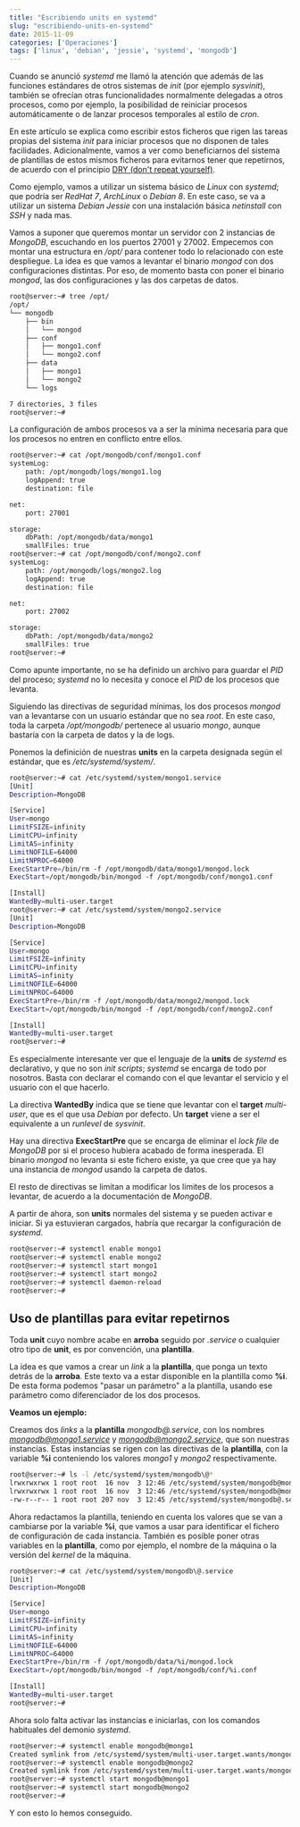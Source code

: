 ```yaml
---
title: "Escribiendo units en systemd"
slug: "escribiendo-units-en-systemd"
date: 2015-11-09
categories: ['Operaciones']
tags: ['linux', 'debian', 'jessie', 'systemd', 'mongodb']
---
```


Cuando se anunció *systemd* me llamó la atención que además de las funciones estándares de otros sistemas de *init* (por ejemplo *sysvinit*), también se ofrecían otras funcionalidades normalmente delegadas a otros procesos, como por ejemplo, la posibilidad de reiniciar procesos automáticamente o de lanzar procesos temporales al estilo de *cron*.<!--more-->

En este artículo se explica como escribir estos ficheros que rigen las tareas propias del sistema *init* para iniciar procesos que no disponen de tales facilidades. Adicionalmente, vamos a ver como beneficiarnos del sistema de plantillas de estos mismos ficheros para evitarnos tener que repetirnos, de acuerdo con el principio [DRY (don't repeat yourself)](https://en.wikipedia.org/wiki/Don%27t_repeat_yourself).

Como ejemplo, vamos a utilizar un sistema básico de *Linux* con *systemd*; que podría ser *RedHat 7*, *ArchLinux* o *Debian 8*. En este caso, se va a utilizar un sistema *Debian Jessie* con una instalación básica *netinstall* con *SSH* y nada mas.

Vamos a suponer que queremos montar un servidor con 2 instancias de *MongoDB*, escuchando en los puertos 27001 y 27002. Empecemos con montar una estructura en */opt/* para contener todo lo relacionado con este despliegue. La idea es que vamos a levantar el binario *mongod* con dos configuraciones distintas. Por eso, de momento basta con poner el binario *mongod*, las dos configuraciones y las dos carpetas de datos.

```bash
root@server:~# tree /opt/
/opt/
└── mongodb
    ├── bin
    │   └── mongod
    ├── conf
    │   ├── mongo1.conf
    │   └── mongo2.conf
    ├── data
    │   ├── mongo1
    │   └── mongo2
    └── logs

7 directories, 3 files
root@server:~# 
```

La configuración de ambos procesos va a ser la mínima necesaria para que los procesos no entren en conflicto entre ellos.

```bash
root@server:~# cat /opt/mongodb/conf/mongo1.conf 
systemLog:
    path: /opt/mongodb/logs/mongo1.log
    logAppend: true
    destination: file

net:
    port: 27001

storage:
    dbPath: /opt/mongodb/data/mongo1
    smallFiles: true
root@server:~# cat /opt/mongodb/conf/mongo2.conf 
systemLog:
    path: /opt/mongodb/logs/mongo2.log
    logAppend: true
    destination: file

net:
    port: 27002

storage:
    dbPath: /opt/mongodb/data/mongo2
    smallFiles: true
root@server:~# 
```

Como apunte importante, no se ha definido un archivo para guardar el *PID* del proceso; *systemd* no lo necesita y conoce el *PID* de los procesos que levanta.

Siguiendo las directivas de seguridad mínimas, los dos procesos *mongod* van a levantarse con un usuario estándar que no sea *root*. En este caso, toda la carpeta */opt/mongodb/* pertenece al usuario *mongo*, aunque bastaría con la carpeta de datos y la de logs.

Ponemos la definición de nuestras **units** en la carpeta designada según el estándar, que es */etc/systemd/system/*.

```bash
root@server:~# cat /etc/systemd/system/mongo1.service 
[Unit]
Description=MongoDB

[Service]
User=mongo
LimitFSIZE=infinity
LimitCPU=infinity
LimitAS=infinity
LimitNOFILE=64000
LimitNPROC=64000
ExecStartPre=/bin/rm -f /opt/mongodb/data/mongo1/mongod.lock
ExecStart=/opt/mongodb/bin/mongod -f /opt/mongodb/conf/mongo1.conf

[Install]
WantedBy=multi-user.target
root@server:~# cat /etc/systemd/system/mongo2.service 
[Unit]
Description=MongoDB

[Service]
User=mongo
LimitFSIZE=infinity
LimitCPU=infinity
LimitAS=infinity
LimitNOFILE=64000
LimitNPROC=64000
ExecStartPre=/bin/rm -f /opt/mongodb/data/mongo2/mongod.lock
ExecStart=/opt/mongodb/bin/mongod -f /opt/mongodb/conf/mongo2.conf

[Install]
WantedBy=multi-user.target
root@server:~# 
```

Es especialmente interesante ver que el lenguaje de la **units** de *systemd* es declarativo, y que no son *init scripts*; *systemd* se encarga de todo por nosotros. Basta con declarar el comando con el que levantar el servicio y el usuario con el que hacerlo.

La directiva **WantedBy** indica que se tiene que levantar con el **target** *multi-user*, que es el que usa *Debian* por defecto. Un **target** viene a ser el equivalente a un *runlevel* de *sysvinit*.

Hay una directiva **ExecStartPre** que se encarga de eliminar el *lock file* de *MongoDB* por si el proceso hubiera acabado de forma inesperada. El binario *mongod* no levanta si este fichero existe, ya que cree que ya hay una instancia de *mongod* usando la carpeta de datos.

El resto de directivas se limitan a modificar los límites de los procesos a levantar, de acuerdo a la documentación de *MongoDB*.

A partir de ahora, son **units** normales del sistema y se pueden activar e iniciar. Si ya estuvieran cargados, habría que recargar la configuración de *systemd*.

```bash
root@server:~# systemctl enable mongo1
root@server:~# systemctl enable mongo2
root@server:~# systemctl start mongo1
root@server:~# systemctl start mongo2
root@server:~# systemctl daemon-reload
root@server:~# 
```

## Uso de plantillas para evitar repetirnos

Toda **unit** cuyo nombre acabe en **arroba** seguido por *.service* o cualquier otro tipo de **unit**, es por convención, una **plantilla**.

La idea es que vamos a crear un *link* a la **plantilla**, que ponga un texto detrás de la **arroba**. Este texto va a estar disponible en la plantilla como **%i**. De esta forma podemos "pasar un parámetro" a la plantilla, usando ese parámetro como diferenciador de los dos procesos.

**Veamos un ejemplo:**

Creamos dos *links* a la **plantilla** *mongodb@.service*, con los nombres *mongodb@mongo1.service* y *mongodb@mongo2.service*, que son nuestras instancias. Estas instancias se rigen con las directivas de la **plantilla**, con la variable **%i** conteniendo los valores *mongo1* y *mongo2* respectivamente.

```bash
root@server:~# ls -l /etc/systemd/system/mongodb\@*
lrwxrwxrwx 1 root root  16 nov  3 12:46 /etc/systemd/system/mongodb@mongo1.service -> mongodb@.service
lrwxrwxrwx 1 root root  16 nov  3 12:46 /etc/systemd/system/mongodb@mongo2.service -> mongodb@.service
-rw-r--r-- 1 root root 207 nov  3 12:45 /etc/systemd/system/mongodb@.service
```

Ahora redactamos la plantilla, teniendo en cuenta los valores que se van a cambiarse por la variable **%i**, que vamos a usar para identificar el fichero de configuración de cada instancia. También es posible poner otras variables en la **plantilla**, como por ejemplo, el nombre de la máquina o la versión del *kernel* de la máquina.

```bash
root@server:~# cat /etc/systemd/system/mongodb\@.service 
[Unit]
Description=MongoDB

[Service]
User=mongo
LimitFSIZE=infinity
LimitCPU=infinity
LimitAS=infinity
LimitNOFILE=64000
LimitNPROC=64000
ExecStartPre=/bin/rm -f /opt/mongodb/data/%i/mongod.lock
ExecStart=/opt/mongodb/bin/mongod -f /opt/mongodb/conf/%i.conf

[Install]
WantedBy=multi-user.target
root@server:~# 
```

Ahora solo falta activar las instancias e iniciarlas, con los comandos habituales del demonio *systemd*.

```bash
root@server:~# systemctl enable mongodb@mongo1
Created symlink from /etc/systemd/system/multi-user.target.wants/mongodb@mongo1.service to /etc/systemd/system/mongodb@.service.
root@server:~# systemctl enable mongodb@mongo2
Created symlink from /etc/systemd/system/multi-user.target.wants/mongodb@mongo2.service to /etc/systemd/system/mongodb@.service.
root@server:~# systemctl start mongodb@mongo1
root@server:~# systemctl start mongodb@mongo2
root@server:~# 
```

Y con esto lo hemos conseguido.
